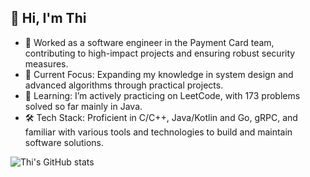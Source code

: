 ## 👋 Hi, I'm Thi

- 💼 Worked as a software engineer in the Payment Card team, contributing to high-impact projects and ensuring robust security measures.
- 🔭 Current Focus: Expanding my knowledge in system design and advanced algorithms through practical projects.
- 🌱 Learning: I’m actively practicing on LeetCode, with 173 problems solved so far mainly in Java.
- 🛠  Tech Stack: Proficient in C/C++, Java/Kotlin and Go, gRPC, and familiar with various tools and technologies to build and maintain software solutions.

![Thi's GitHub stats](https://github-readme-stats.vercel.app/api?username=thiquach&hide=contribs,prs)
<!--
**thiquach/thiquach** is a ✨ _special_ ✨ repository because its `README.md` (this file) appears on your GitHub profile.
